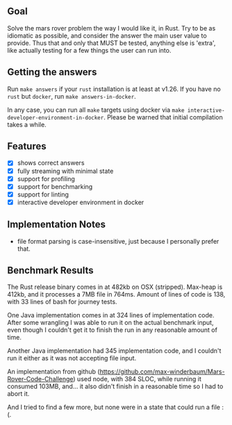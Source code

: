 ## Goal

Solve the mars rover problem the way I would like it, in Rust.
Try to be as idiomatic as possible, and consider the answer the main user
value to provide. Thus that and only that MUST be tested, anything else 
is 'extra', like actually testing for a few things the user can run into.

## Getting the answers

Run `make answers` if your `rust` installation is at least at v1.26.
If you have no `rust` but `docker`, run `make answers-in-docker`.

In any case, you can run all `make` targets using docker via `make interactive-developer-environment-in-docker`.
Please be warned that initial compilation takes a while.

## Features

* [x] shows correct answers
* [x] fully streaming with minimal state
* [x] support for profiling
* [x] support for benchmarking
* [x] support for linting
* [x] interactive developer environment in docker

## Implementation Notes

* file format parsing is case-insensitive, just because I personally prefer that.

## Benchmark Results

The Rust release binary comes in at 482kb on OSX (stripped). Max-heap is 412kb, and it processes a 7MB file in 764ms.
Amount of lines of code is 138, with 33 lines of bash for journey tests.

One Java implementation comes in at 324 lines of implementation code. After some wrangling I was able to run it on the actual benchmark input,
even though I couldn't get it to finish the run in any reasonable amount of time.

Another Java implementation had 345 implementation code, and I couldn't run it either as it was not accepting file input.

An implementation from github (https://github.com/max-winderbaum/Mars-Rover-Code-Challenge) used node, with 384 SLOC, while running
it consumed 103MB, and... it also didn't finish in a reasonable time so I had to abort it.

And I tried to find a few more, but none were in a state that could run a file :(.
